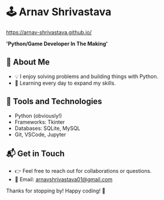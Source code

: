 # 🕹️ Arnav Shrivastava

https://arnav-shrivastava.github.io/

**'Python/Game Developer In The Making'**

## 🚀 About Me
- 💡 I enjoy solving problems and building things with Python.
- 🌱 Learning every day to expand my skills.

## 🔧 Tools and Technologies

- Python (obviously!)
- Frameworks: Tkinter
- Databases: SQLite, MySQL
- Git, VSCode, Jupyter

## 📬 Get in Touch

- 👉 Feel free to reach out for collaborations or questions.
- 📧 Email: arnavshrivastava01@gmail.com

Thanks for stopping by! Happy coding! 🚀
<!---
Arnav-Shrivastava/Arnav-Shrivastava is a ✨ special ✨ repository because its `README.md` (this file) appears on your GitHub profile.
You can click the Preview link to take a look at your changes.
--->
